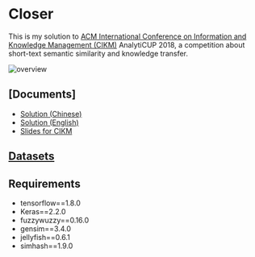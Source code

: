 # Closer

This is my solution to [ACM International Conference on Information and Knowledge Management (CIKM)](https://www.cikm2018.units.it/) AnalytiCUP 2018, a competition about short-text semantic similarity and knowledge transfer. 

![overview](https://i.imgur.com/cid6rIu.png)

## [Documents]

* [Solution (Chinese)](https://github.com/zake7749/Closer/cikm_report_to_alibaba.pdf)
* [Solution (English)](https://towardsdatascience.com/simtext-2nd-solution-for-cikm-analyticup-2018-b3347e026e67)
* [Slides for CIKM](https://docs.google.com/presentation/d/1G18FLBCf4PC22F1zlUN7ToFWG8YoOskQy5IP9cSpXfM/edit?usp=sharing)

## [Datasets](https://tianchi.aliyun.com/competition/entrance/231661/information)

## Requirements

* tensorflow==1.8.0
* Keras==2.2.0
* fuzzywuzzy==0.16.0
* gensim==3.4.0
* jellyfish==0.6.1
* simhash==1.9.0
